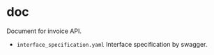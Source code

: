 # doc
Document for invoice API.
- `interface_specification.yaml`
Interface specification by swagger.
